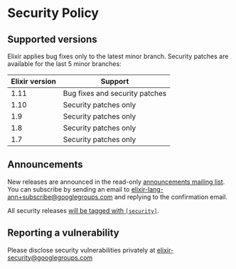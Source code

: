 # Security Policy

## Supported versions

Elixir applies bug fixes only to the latest minor branch. Security patches are available for the last 5 minor branches:

| Elixir version | Support
| -------------- | ------------------------------
| 1.11           | Bug fixes and security patches
| 1.10           | Security patches only
| 1.9            | Security patches only
| 1.8            | Security patches only
| 1.7            | Security patches only

## Announcements

New releases are announced in the read-only [announcements mailing list](https://groups.google.com/group/elixir-lang-ann). You can subscribe by sending an email to elixir-lang-ann+subscribe@googlegroups.com and replying to the confirmation email.

All security releases [will be tagged with `[security]`](https://groups.google.com/forum/#!searchin/elixir-lang-ann/%5Bsecurity%5D%7Csort:date).

## Reporting a vulnerability

Please disclose security vulnerabilities privately at elixir-security@googlegroups.com
